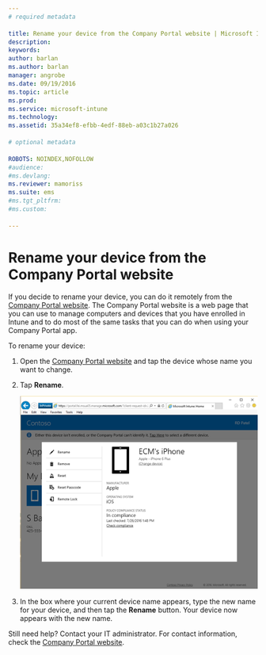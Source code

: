 ```yaml
---
# required metadata

title: Rename your device from the Company Portal website | Microsoft Intune
description:
keywords:
author: barlan
ms.author: barlan
manager: angrobe
ms.date: 09/19/2016
ms.topic: article
ms.prod:
ms.service: microsoft-intune
ms.technology:
ms.assetid: 35a34ef8-efbb-4edf-88eb-a03c1b27a026

# optional metadata

ROBOTS: NOINDEX,NOFOLLOW
#audience:
#ms.devlang:
ms.reviewer: mamoriss
ms.suite: ems
#ms.tgt_pltfrm:
#ms.custom:

---
```



# Rename your device from the Company Portal website

If you decide to rename your device, you can do it remotely from the [Company Portal website](http://portal.manage.microsoft.com). The Company Portal website is a web page that you can use to manage computers and devices that you have enrolled in Intune and to do most of the same tasks that you can do when using your Company Portal app.

To rename your device:

1.  Open the [Company Portal website](http://portal.manage.microsoft.com) and tap the device whose name you want to change.

2.  Tap **Rename**.

    ![rename-device-option-on-company-portal-website](./media/iwp-screen-with-all-options.png)

3.  In the box where your current device name appears, type the new name for your device, and then tap the **Rename** button. Your device now appears with the new name.

Still need help? Contact your IT administrator. For contact information, check the [Company Portal website](http://portal.manage.microsoft.com).
